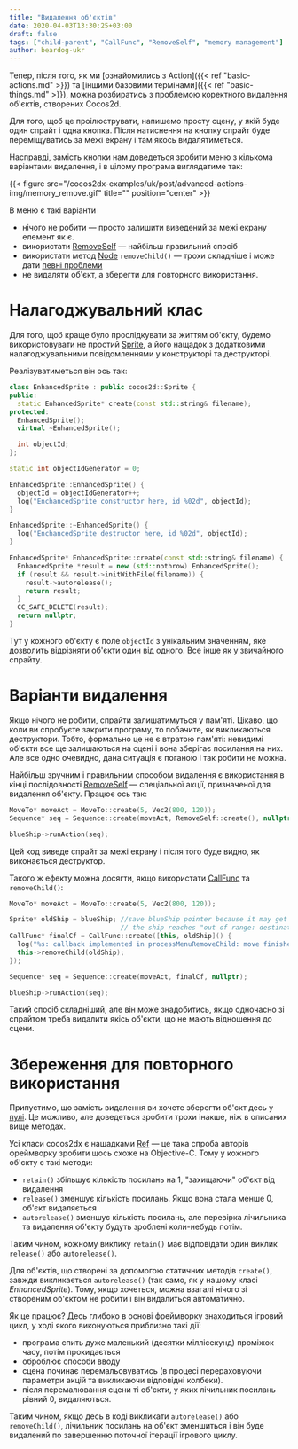 ```yaml
---
title: "Видалення об'єктів"
date: 2020-04-03T13:30:25+03:00
draft: false
tags: ["child-parent", "CallFunc", "RemoveSelf", "memory management"]
author: beardog-ukr
---
```


Тепер, після того, як ми [ознайомились з Action]({{< ref "basic-actions.md" >}}) та [іншими базовими термінами]({{< ref "basic-things.md" >}}), можна розбиратись з проблемою коректного видалення об'єктів, створених Cocos2d.

Для того, щоб це проілюструвати, напишемо просту сцену, у якій буде один спрайт і одна кнопка. Після натиснення на кнопку спрайт буде переміщуватись за межі екрану і там якось видалятиметься.

<!--more-->

Насправді, замість кнопки нам доведеться зробити меню з кількома варіантами видалення, і в цілому програма виглядатиме так:

{{< figure src="/cocos2dx-examples/uk/post/advanced-actions-img/memory_remove.gif" title="" position="center" >}}

В меню є такі варіанти
* нічого не робити — просто залишити виведений за межі екрану елемент як є.
* використати [RemoveSelf](https://docs.cocos2d-x.org/api-ref/cplusplus/v4x/d4/d11/classcocos2d_1_1_remove_self.html) — найбільш правильний спосіб
* використати метод [Node](https://docs.cocos2d-x.org/api-ref/cplusplus/v4x/d3/d82/classcocos2d_1_1_node.html) `removeChild()` — трохи складніше і може дати [певні проблеми](https://discuss.cocos2d-x.org/t/why-removefromparent-removechild-could-be-dangerous/32223)
* не видаляти об'єкт, а зберегти для повторного використання.

# Налагоджувальний клас

Для того, щоб краще було прослідкувати за життям об'єкту, будемо використовувати не простий [Sprite](https://docs.cocos2d-x.org/api-ref/cplusplus/v4x/d3/d5c/classcocos2d_1_1_sprite.html), а його нащадок з додатковими налагоджувальними повідомленнями у конструкторі та деструкторі.

Реалізуватиметься він ось так:
```cpp
class EnhancedSprite : public cocos2d::Sprite {
public:
  static EnhancedSprite* create(const std::string& filename);
protected:
  EnhancedSprite();
  virtual ~EnhancedSprite();

  int objectId;
};

static int objectIdGenerator = 0;

EnhancedSprite::EnhancedSprite() {
  objectId = objectIdGenerator++;
  log("EnchancedSprite constructor here, id %02d", objectId);
}

EnhancedSprite::~EnhancedSprite() {
  log("EnchancedSprite destructor here, id %02d", objectId);
}

EnhancedSprite* EnhancedSprite::create(const std::string& filename) {
  EnhancedSprite *result = new (std::nothrow) EnhancedSprite();
  if (result && result->initWithFile(filename)) {
    result->autorelease();
    return result;
  }
  CC_SAFE_DELETE(result);
  return nullptr;
}
```

Тут у кожного об'єкту є поле `objectId` з унікальним значенням, яке дозволить відрізняти об'єкти один від одного. Все інше як у звичайного спрайту.

# Варіанти видалення

Якщо нічого не робити, спрайти залишатимуться у пам'яті. Цікаво, що коли ви спробуєте закрити програму, то побачите, як викликаються деструктори. Тобто, формально це не є втратою пам'яті: невидимі об'єкти все ще залишаються на сцені і вона зберігає посилання на них. Але все одно очевидно, дана ситуація є поганою і так робити не можна.

Найбільш зручним і правильним способом видалення є використання в кінці послідовності [RemoveSelf](https://docs.cocos2d-x.org/api-ref/cplusplus/v4x/d4/d11/classcocos2d_1_1_remove_self.html) — спеціальної акції, призначеної для видалення об'єкту. Працює ось так:
```cpp
MoveTo* moveAct = MoveTo::create(5, Vec2(800, 120));
Sequence* seq = Sequence::create(moveAct, RemoveSelf::create(), nullptr);

blueShip->runAction(seq);
```
Цей код виведе спрайт за межі екрану і після того буде видно, як виконається деструктор.

Такого ж ефекту можна досягти, якщо використати [CallFunc](https://docs.cocos2d-x.org/api-ref/cplusplus/v4x/d3/d32/classcocos2d_1_1_call_func.html) та `removeChild()`:
```cpp
MoveTo* moveAct = MoveTo::create(5, Vec2(800, 120));

Sprite* oldShip = blueShip; //save blueShip pointer because it may get changed by the time
                            // the ship reaches "out of range: destination
CallFunc* finalCf = CallFunc::create([this, oldShip]() {
  log("%s: callback implemented in processMenuRemoveChild: move finished", __func__);
  this->removeChild(oldShip);
});

Sequence* seq = Sequence::create(moveAct, finalCf, nullptr);

blueShip->runAction(seq);
```
Такий спосіб складніший, але він може знадобитись, якщо одночасно зі спрайтом треба видалити якісь об'єкти, що не мають відношення до сцени.

# Збереження для повторного використання

Припустимо, що замість видалення ви хочете зберегти об'єкт десь у [пулі](https://uk.wikipedia.org/wiki/%D0%9F%D1%83%D0%BB_%D0%BE%D0%B1%27%D1%94%D0%BA%D1%82%D1%96%D0%B2_(%D1%88%D0%B0%D0%B1%D0%BB%D0%BE%D0%BD_%D0%BF%D1%80%D0%BE%D1%94%D0%BA%D1%82%D1%83%D0%B2%D0%B0%D0%BD%D0%BD%D1%8F)). Це можливо, але доведеться зробити трохи інакше, ніж в описаних вище методах.

Усі класи cocos2dx є нащадками [Ref](https://docs.cocos2d-x.org/api-ref/cplusplus/v4x/df/d28/classcocos2d_1_1_ref.html) — це така спроба авторів фреймворку зробити щось схоже на Objective-C. Тому у кожного об'єкту є такі методи:
* `retain()` збільшує кількість посилань на 1, "захищаючи" об'єкт від видалення
* `release()` зменшує кількість посилань. Якщо вона стала менше 0, об'єкт видаляється
* `autorelease()` зменшує кількість посилань, але перевірка лічильника та видалення об'єкту будуть зроблені коли-небудь потім.

Таким чином, кожному виклику `retain()` має відповідати один виклик `release()` або `autorelease()`.

Для об'єктів, що створені за допомогою статичних методів `create()`, завжди викликається `autorelease()` (так само, як у нашому класі _EnhancedSprite_). Тому, якщо хочеться, можна взагалі нічого зі створеним об'єктом не робити і він видалиться автоматично.

Як це працює? Десь глибоко в основі фреймворку знаходиться ігровий цикл, у ході якого виконуються приблизно такі дії:
* програма спить дуже маленький (десятки міллісекунд) проміжок часу, потім прокидається
* оброблює способи вводу
* сцена починає перемальовуватись (в процесі перераховуючи параметри акцій та викликаючи відповідні колбеки).
* після перемалювання сцени ті об'єкти, у яких лічильник посилань рівний 0, видаляються.

Таким чином, якщо десь в коді викликати `autorelease()` або `removeChild()`, лічильник посилань на об'єкт зменшиться і він буде видалений по завершенню поточної ітерації ігрового циклу.
